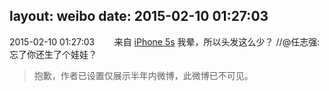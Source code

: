 layout: weibo
date: 2015-02-10 01:27:03
---
2015-02-10 01:27:03  &nbsp;&nbsp;&nbsp;&nbsp;&nbsp;&nbsp; 来自 <a href="sinaweibo://customweibosource" rel="nofollow">iPhone 5s</a>
我晕，所以头发这么少？ //@任志强:忘了你还生了个娃娃？
>  抱歉，作者已设置仅展示半年内微博，此微博已不可见。 ​​​
